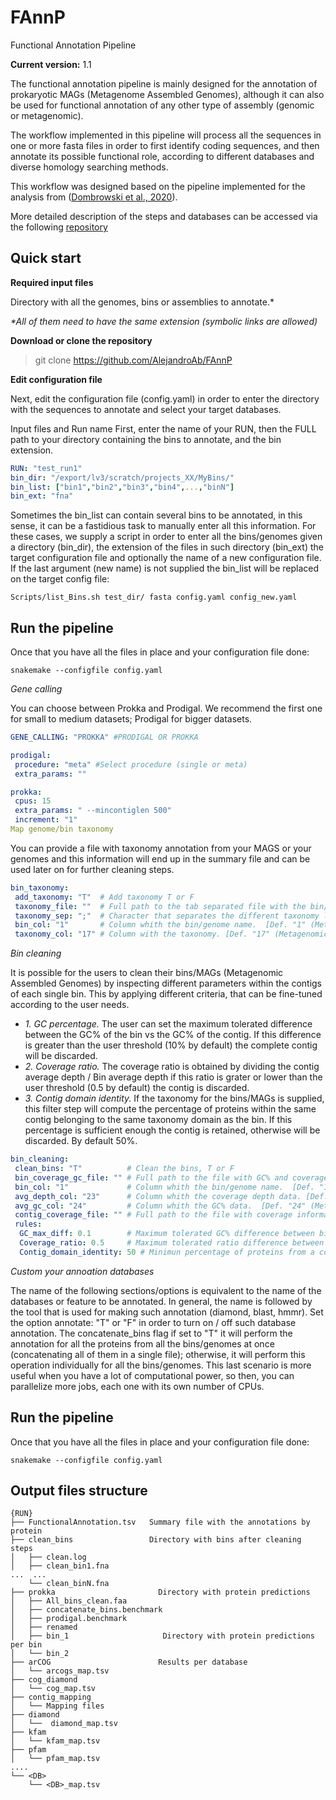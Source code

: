 # FAnnP
Functional Annotation Pipeline

**Current version:** 1.1

The functional annotation pipeline is mainly designed for the annotation of prokaryotic MAGs (Metagenome Assembled Genomes), although it can also be used for functional annotation of any other type of assembly (genomic or metagenomic).

The workflow implemented in this pipeline will process all the sequences in one or more fasta files in order to first identify coding sequences, and then annotate its possible functional role, according to different databases and diverse homology searching methods.

This workflow was designed based on the pipeline implemented for the analysis from ([Dombrowski et al., 2020](https://www.nature.com/articles/s41467-020-17408-w)).

More detailed description of the steps and databases can be accessed via the following [repository](https://zenodo.org/record/3839790#.X2r6VLJR2lN)

## Quick start

**Required input files**

Directory with all the genomes, bins or assemblies to annotate.*

_*All of them need to have the same extension (symbolic links are allowed)_

**Download or clone the repository**

> git clone https://github.com/AlejandroAb/FAnnP



**Edit configuration file**

Next, edit the configuration file (config.yaml) in order to enter the directory with the sequences to annotate and select your target databases.

Input files and Run name
First, enter the name of your RUN, then the FULL path to your directory containing the bins to annotate, and the bin extension.

```yaml
RUN: "test_run1" 
bin_dir: "/export/lv3/scratch/projects_XX/MyBins/" 
bin_list: ["bin1","bin2","bin3","bin4",...,"binN"]
bin_ext: "fna" 
```

Sometimes the bin_list can contain several bins to be annotated, in this sense, it can be a fastidious task to manually enter all this information. For these cases, we supply a script in order to enter all the bins/genomes given a directory (bin_dir), the extension of the files in such directory (bin_ext) the target configuration file and optionally the name of a new configuration file. If the last argument (new name) is not supplied the bin_list will be replaced on the target config file:

`Scripts/list_Bins.sh test_dir/ fasta config.yaml config_new.yaml`

## Run the pipeline
Once that you have all the files in place and your configuration file done:

`snakemake --configfile config.yaml`

*Gene calling*

You can choose between Prokka and Prodigal. We recommend the first one for small to medium datasets; Prodigal for bigger datasets.

```yaml
GENE_CALLING: "PROKKA" #PRODIGAL OR PROKKA

prodigal:
 procedure: "meta" #Select procedure (single or meta)
 extra_params: "" 

prokka:
 cpus: 15
 extra_params: " --mincontiglen 500" 
 increment: "1" 
Map genome/bin taxonomy
```

You can provide a file with taxonomy annotation from your MAGS or your genomes and this information will end up in the summary file and can be used later on for further cleaning steps.

```yaml
bin_taxonomy:
 add_taxonomy: "T"  # Add taxonomy T or F
 taxonomy_file: ""  # Full path to the tab separated file with the bin/genome name (same as the one supplied at the bin_list) and its taxonomy
 taxonomy_sep: ";"  # Character that separates the different taxonomy levels.
 bin_col: "1"       # Column whith the bin/genome name.  [Def. "1" (Metagenomic pipeline summary file)]
 taxonomy_col: "17" # Column with the taxonomy. [Def. "17" (Metagenomic pipeline summary file)]
```

*Bin cleaning*

It is possible for the users to clean their bins/MAGs (Metagenomic Assembled Genomes) by inspecting different parameters within the contigs of each single bin. This by applying different criteria, that can be fine-tuned according to the user needs.

* *1. GC percentage.* The user can set the maximum tolerated difference between the GC% of the bin vs the GC% of the contig. If this difference is greater than the user threshold (10% by default) the complete contig will be discarded.
* *2. Coverage ratio.* The coverage ratio is obtained by dividing the contig average depth / Bin average depth if this ratio is grater or lower than the user threshold (0.5 by default) the contig is discarded.
* *3. Contig domain identity.* If the taxonomy for the bins/MAGs is supplied, this filter step will compute the percentage of proteins within the same contig belonging to the same taxonomy domain as the bin. If this percentage is sufficient enough the contig is retained, otherwise will be discarded. By default 50%.

```yaml
bin_cleaning:
 clean_bins: "T"          # Clean the bins, T or F
 bin_coverage_gc_file: "" # Full path to the file with GC% and coverage information (Metagenomic pipeline summary file)
 bin_col: "1"             # Column whith the bin/genome name.  [Def. "1" (Metagenomic pipeline summary file)]
 avg_depth_col: "23"      # Column whith the coverage depth data. [Def. "23" (Metagenomic pipeline summary file)]
 avg_gc_col: "24"         # Column whith the GC% data.  [Def. "24" (Metagenomic pipeline summary file)]
 contig_coverage_file: "" # Full path to the file with coverage information by contig. Output file from Metagenomic pipline: /binning/FinalBins/contig_coverage.txt
 rules:
  GC_max_diff: 0.1        # Maximum tolerated GC% difference between bin and contig. Values between 0 and 1. [Def. 0.1 (10%)]
  Coverage_ratio: 0.5     # Maximum tolerated ratio difference between bin and contig. Having:  (Contig_avg_depth/Bin_avg_depth = val) ->  (1-Coverage_ratio) > val < (1+Coverage_ratio). Values between 0 and 1.
  Contig_domain_identity: 50 # Minimun percentage of proteins from a contig assigned to the same domain as the bin/genome. Value between 0 and 100. [Def. 50]
```

*Custom your annoation databases*

The name of the following sections/options is equivalent to the name of the databases or feature to be annotated. In general, the name is followed by the tool that is used for making such annotation (diamond, blast, hmmr). Set the option annotate: "T" or "F" in order to turn on / off such database annotation. The concatenate_bins flag if set to "T" it will perform the annotation for all the proteins from all the bins/genomes at once (concatenating all of them in a single file); otherwise, it will perform this operation individually for all the bins/genomes. This last scenario is more useful when you have a lot of computational power, so then, you can parallelize more jobs, each one with its own number of CPUs.


## Run the pipeline
Once that you have all the files in place and your configuration file done:

`snakemake --configfile config.yaml`

## Output files structure

```
{RUN}
├── FunctionalAnnotation.tsv   Summary file with the annotations by protein
├── clean_bins                 Directory with bins after cleaning steps
│   ├── clean.log
│   ├── clean_bin1.fna
...  ...
    └── clean_binN.fna
├── prokka                       Directory with protein predictions
│   ├── All_bins_clean.faa
│   ├── concatenate_bins.benchmark
│   ├── prodigal.benchmark
│   ├── renamed
│   ├── bin_1                     Directory with protein predictions per bin
│   └── bin_2
├── arCOG                        Results per database
│   └── arcogs_map.tsv
├── cog_diamond
│   └── cog_map.tsv
├── contig_mapping
│   └── Mapping files
├── diamond
│   └──  diamond_map.tsv
├── kfam
│   └── kfam_map.tsv
├── pfam
│   └── pfam_map.tsv
....
└── <DB>
    └── <DB>_map.tsv
```
